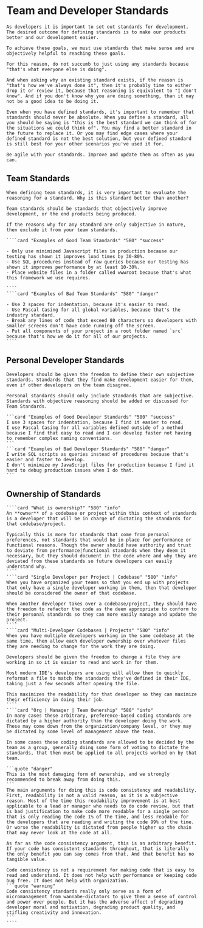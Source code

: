 # Team and Developer Standards

```sideimage "right" "https://cdn.myfi.ws/v/Vecteezy/business-concept-of-vector-illustration-little-people-links.svg"
As developers it is important to set out standards for development. The desired outcome for defining standards is to make our products better and our development easier.

To achieve these goals, we must use standards that make sense and are objectively helpful to reaching these goals.

For this reason, do not succumb to just using any standards because "that's what everyone else is doing".

And when asking why an existing standard exists, if the reason is "that's how we've always done it", then it's probably time to either drop it or review it, because that reasoning is equivalent to "I don't know". And if you don't know why you are doing something, than it may not be a good idea to be doing it.
```

```quote "info"
Even when you have defined standards, it's important to remember that standards should never be absolute. When you define a standard, all you should be saying is "this is the best standard we can think of for the situations we could think of". You may find a better standard in the future to replace it. Or you may find edge cases where your defined standard is not the best solution, but your defined standard is still best for your other scenarios you've used it for.
```

```quote "warning"
Be agile with your standards. Improve and update them as often as you can.
```

## Team Standards

```sideimage "left" "https://cdn.myfi.ws/v/Vecteezy/businessmen-discuss-social-network-news-social-networks4.svg"
When defining team standards, it is very important to evaluate the reasoning for a standard. Why is this standard better than another?

Team standards should be standards that objectively improve development, or the end products being produced.

If the reasons why for any standard are only subjective in nature, then exclude it from your team standards.
```

`````cards
````card "Examples of Good Team Standards" "580" "success"

- Only use minimized Javascript files in production because our testing has shown it improves load times by 30-80%.
- Use SQL procedures instead of raw queries because our testing has shown it improves performance by at least 10-30%.
- Place website files in a folder called wwwroot because that's what this framework we use requires.

````
````card "Examples of Bad Team Standards" "580" "danger"

- Use 2 spaces for indentation, because it's easier to read.
- Use Pascal Casing for all global variables, because that's the industry standard.
- Break any lines of code that exceed 80 characters so developers with smaller screens don't have code running off the screen.
- Put all components of your project in a root folder named `src` because that's how we do it for all of our projects.
````
`````

## Personal Developer Standards

```sideimage "right" "https://cdn.myfi.ws/v/Vecteezy/content-writer-blogger-bullet-journalist-or-publishing2.svg"
Developers should be given the freedom to define their own subjective standards. Standards that they find make development easier for them, even if other developers on the team disagree.

Personal standards should only include standards that are subjective. Standards with objective reasoning should be added or discussed for Team Standards.
```

````cards
```card "Examples of Good Developer Standards" "580" "success"
I use 3 spaces for indentation, because I find it easier to read.
I use Pascal Casing for all variables defined outside of a method because I find that easy to read and I can develop faster not having to remember complex naming conventions.
```
```card "Examples of Bad Developer Standards" "580" "danger"
I write SQL scripts as queries instead of procedures because that's easier and faster to develop.
I don't minimize my JavaScript files for production because I find it hard to debug production issues when I do that.
```
````

## Ownership of Standards

`````cards
````card "What is ownership?" "580" "info"
An **owner** of a codebase or project within this context of standards is a developer that will be in charge of dictating the standards for that codebase/project.

Typically this is more for standards that come from personal preferences, not standards that would be in place for performance or functional reasons. Though the owner should have authority and trust to deviate from performance|functional standards when they deem it necessary, but they should document in the code where and why they are deviated from these standards so future developers can easily understand why.
````
````card "Single Developer per Project | Codebase" "580" "info"
When you have organized your teams so that you end up with projects that only have a single developer working in them, then that developer should be considered the owner of that codebase.

When another developer takes over a codebase/project, they should have the freedom to refactor the code as the deem appropriate to conform to their personal standards so they can more easily manage and update the project.
````
````card "Multi-Developer Codebases | Projects" "580" "info"
When you have multiple developers working in the same codebase at the same time, then allow each developer ownership over whatever files they are needing to change for the work they are doing.

Developers should be given the freedom to change a file they are working in so it is easier to read and work in for them.

Most modern IDE's developers are using will allow them to quickly reformat a file to match the standards they've defined in their IDE, taking just a few seconds after opening the file.

This maximizes the readability for that developer so they can maximize their efficiency in doing their job.
````
````card "Org | Manager | Team Ownership" "580" "info"
In many cases these arbitrary, preference-based coding standards are dictated by a higher authority than the developer doing the work. These may come down from the organization/company level, or they may be dictated by some level of management above the team.

In some cases these coding standards are allowed to be decided by the team as a group, generally doing some form of voting to dictate the standards, that then must be applied to all projects worked on by that team.

```quote "danger"
This is the most damaging form of ownership, and we strongly recommended to break away from doing this.
```
The main arguments for doing this is code consistency and readability.
First, readability is not a valid reason, as it is a subjective reason. Most of the time this readability improvement is at best applicable to a lead or manager who needs to do code review, but that is bad justification to make code more readable for a single person that is only reading the code 1% of the time, and less readable for the developers that are reading and writing the code 99% of the time. Or worse the readability is dictated from people higher up the chain that may never look at the code at all.

As far as the code consistency argument, this is an arbitrary benefit. If your code has consistent standards throughout, that is literally the only benefit you can say comes from that. And that benefit has no tangible value.

Code consistency is not a requirement for making code that is easy to read and understand. It does not help with performance or keeping code bug free. It does not help with organization.
```quote "warning"
Code consistency standards really only serve as a form of micromanagement from wannabe-dictators to give them a sense of control and power over people. But it has the adverse affect of degrading developer moral and motivation, degrading product quality, and stifling creativity and innovation.
```
````
`````
